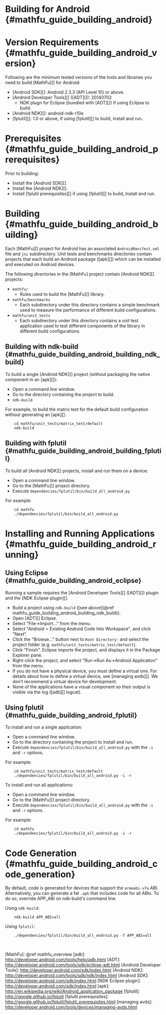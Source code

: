 Building for Android    {#mathfu_guide_building_android}
====================

# Version Requirements    {#mathfu_guide_building_android_version}

Following are the minimum tested versions of the tools and libraries you
need to build [MathFu][] for Android:

   * [Android SDK][]:  Android 2.3.3 (API Level 10) or above.
   * [Android Developer Tools][] ([ADT][]): 20140702
      - NDK plugn for Eclipse (bundled with [ADT][]) if using Eclipse to build.
   * [Android NDK][]: android-ndk-r10e
   * [fplutil][]: 1.0 or above, if using [fplutil][] to build, install and run.

# Prerequisites    {#mathfu_guide_building_android_prerequisites}

Prior to building:

   * Install the [Android SDK][].
   * Install the [Android NDK][].
   * Install [fplutil prerequisites][] if using [fplutil][] to build, install
     and run.

# Building    {#mathfu_guide_building_android_building}

Each [MathFu][] project for Android has an associated `AndroidManifest.xml`
file and `jni` subdirectory.  Unit tests and benchmarks directories contain
projects that each build an Android package ([apk][]) which can be installed
and executed on Android devices.

The following directories in the [MathFu] project contain [Android NDK][]
projects:

   * `mathfu/`
      - Rules used to build the [MathFu][] library.
   * `mathfu/benchmarks`
      - Each subdirectory under this directory contains a simple benchmark
        used to measure the performance of different build configurations.
   * `mathfu/unit_tests`
      - Each subdirectory under this directory contains a unit test application
        used to test different components of the library in different build
        configurations.

## Building with ndk-build  {#mathfu_guide_building_android_building_ndk_build}

To build a single [Android NDK][] project (without packaging the native
component in an [apk][]):

   * Open a command line window.
   * Go to the directory containing the project to build.
   * `ndk-build`

For example, to build the matrix test for the default build configuration
without generating an [apk][]:

~~~{.sh}
    cd mathfu/unit_tests/matrix_test/default
    ndk-build
~~~

## Building with fplutil    {#mathfu_guide_building_android_building_fplutil}

To build all [Android NDK][] projects, install and run them on a device:

   * Open a command line window.
   * Go to the [MathFu][] project directory.
   * Execute `dependencies/fplutil/bin/build_all_android.py`

For example:

~~~{.sh}
    cd mathfu
    ./dependencies/fplutil/bin/build_all_android.py
~~~

# Installing and Running Applications {#mathfu_guide_building_android_running}

## Using Eclipse {#mathfu_guide_building_android_eclipse}

Running a sample requires the [Android Developer Tools][] ([ADT][]) plugin and
the [NDK Eclipse plugin][].

   * Build a project using `ndk-build`
     ([see above](@ref mathfu_guide_building_android_building_ndk_build)).
   * Open [ADT][] Eclipse.
   * Select "File->Import..." from the menu.
   * Select "Android > Existing Android Code Into Workspace", and click "Next".
   * Click the "Browse..." button next to `Root Directory:` and select the
     project folder (e.g. `mathfu/unit_tests/matrix_test/default`).
   * Click "Finish". Eclipse imports the project, and displays it in the
     Package Explorer pane.
   * Right-click the project, and select "Run->Run As->Android Application"
      from the menu.
   * If you do not have a physical device, you must define a virtual one.
     For details about how to define a virtual device, see [managing avds][].
     We don’t recommend a virtual device for development.
   * None of the applications have a visual component so their output is
     visible via the log ([adb][] logcat).

## Using fplutil {#mathfu_guide_building_android_fplutil}

To install and run a single application:

   * Open a command line window.
   * Go to the directory containing the project to install and run.
   * Execute `dependencies/fplutil/bin/build_all_android.py` with the `-i`
     and `-r` options.

For example:

~~~{.sh}
    cd mathfu/unit_tests/matrix_test/default
    ./dependencies/fplutil/bin/build_all_android.py -i -r
~~~

To install and run all applications:

   * Open a command line window.
   * Go to the [MathFu][] project directory.
   * Execute `dependencies/fplutil/bin/build_all_android.py` with the `-i`
     and `-r` options.

For example:

~~~{.sh}
    cd mathfu
    ./dependencies/fplutil/bin/build_all_android.py -i -r
~~~

# Code Generation    {#mathfu_guide_building_android_code_generation}

By default, code is generated for devices that support the `armeabi-v7a`
ABI.  Alternatively, you can generate a fat `.apk` that includes code for all
ABIs.  To do so, override APP\_ABI on ndk-build's command line.

Using `ndk-build`:

~~~{.sh}
    ndk-build APP_ABI=all
~~~

Using `fplutil`:
~~~{.sh}
    ./dependencies/fplutil/bin/build_all_android.py -f APP_ABI=all
~~~

<br>

  [MathFu]: @ref mathfu_overview
  [adb]: http://developer.android.com/tools/help/adb.html
  [ADT]: http://developer.android.com/tools/sdk/eclipse-adt.html
  [Android Developer Tools]: http://developer.android.com/sdk/index.html
  [Android NDK]: http://developer.android.com/tools/sdk/ndk/index.html
  [Android SDK]: http://developer.android.com/sdk/index.html
  [NDK Eclipse plugin]: http://developer.android.com/sdk/index.html
  [apk]: http://en.wikipedia.org/wiki/Android_application_package
  [fplutil]: http://google.github.io/fplutil
  [fplutil prerequisites]: http://google.github.io/fplutil/fplutil_prerequisites.html
  [managing avds]: http://developer.android.com/tools/devices/managing-avds.html
